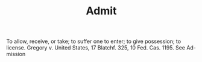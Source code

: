---
title: Admit
letter: A
permalink: "/definitions/admit.html"
body: To allow, receive, or take; to suffer one to enter; to give possession; to license.
  Gregory v. United States, 17 Blatchf. 325, 10 Fed. Cas. 1195. See Ad-mission
published_at: '2018-07-07'
layout: post
---
